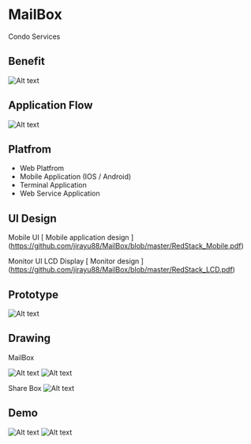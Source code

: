 # MailBox
Condo Services

## Benefit
![Alt text](https://github.com/jirayu88/MailBox/blob/master/MailBoxBenefit.png)

## Application Flow
![Alt text](https://github.com/jirayu88/MailBox/blob/master/UserOverView.png)

## Platfrom
- Web Platfrom
- Mobile Application (IOS / Android)
- Terminal Application
- Web Service Application


## UI Design
Mobile UI [ Mobile application design ] (https://github.com/jirayu88/MailBox/blob/master/RedStack_Mobile.pdf)  

Monitor UI
LCD Display [ Monitor design ] (https://github.com/jirayu88/MailBox/blob/master/RedStack_LCD.pdf)  

## Prototype
 ![Alt text](https://github.com/jirayu88/MailBox/blob/master/MCU_prototypeV2.png)

## Drawing
 MailBox
 
 ![Alt text](https://github.com/jirayu88/MailBox/blob/master/MailBoxDoorV1.png)
 ![Alt text](https://github.com/jirayu88/MailBox/blob/master/MailBoxBodyV1.png)
 
 Share Box
 ![Alt text](https://github.com/jirayu88/MailBox/blob/master/ShareBoxV1.png)
 
## Demo
![Alt text](https://github.com/jirayu88/MailBox/blob/master/DemoBoxV1-1.jpg)
![Alt text](https://github.com/jirayu88/MailBox/blob/master/DemoBoxV1-2.jpg)


